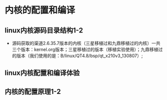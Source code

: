 # 内核的配置和编译  
## linux内核源码目录结构1-2  
  - 源码获取的渠道2.6.35.7版本的内核（三星移植过和九鼎移植过的内核）一共三个版本：kernel.org版本；三星移植过的版本（移植实验使用）；九鼎移植过的版本（我们使用的是：B/linux/QT4.8/bsp/qt_x210v3_130807）;  
    
## linux内核配置和编译体验   
###     
## 内核的配置原理1-2      
  

